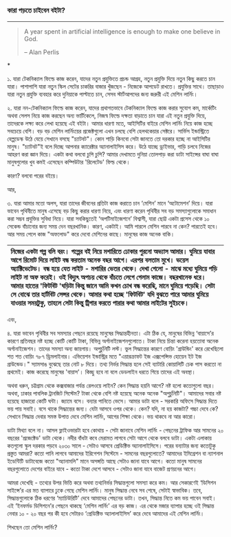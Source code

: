 ### কারা পড়তে চাইবেন বইটা?

---

> A year spent in artificial intelligence is enough to make one believe in God.
>
> – Alan Perlis

\*

১. যারা টেকনিক্যাল ফিল্ডে কাজ করেন, যাদের নতুন প্রযুক্তিতে প্রচন্ড আগ্রহ, নতুন প্রযুক্তি দিয়ে নতুন কিছু করতে চান যারা। পাশাপাশি যারা নতুন স্কিল সেটের চাকরির বাজার খুঁজছেন - নিজেকে আপডেট রাখতে। প্রযুক্তির সাথে। তাছাড়াও যারা নতুন প্রযুক্তি ব্যবহার করে দুনিয়াকে পাল্টাতে চান, সেসব স্টার্টআপদের জন্য জরুরী এই মেশিন লার্নিং।

২. যারা নন-টেকনিক্যাল ফিল্ডে কাজ করেন, যাদের প্রথাগতভাবে টেকনিক্যাল ফিল্ডে কাজ করার সুযোগ কম, মার্কেটিং অথবা সেলস নিয়ে কাজ করছেন অন্য ভার্টিকেলে, নিজস্ব ফিল্ডে দক্ষতা বাড়াতে চান যারা এই নতুন প্রযুক্তি দিয়ে, তাদেরকে লক্ষ্য করে লেখা হয়েছে এই বইটা। আমার ধারণা মতে, আইসিটির বাইরে মেশিন লার্নিং নিয়ে কাজ হচ্ছে সবচেয়ে বেশি। বড় বড় মেশিন লার্নিংয়ের প্রজেক্টগুলো এখন চলছে বেশি হেলথকেয়ার সেক্টরে। সার্ভিস ইন্ডাস্ট্রিতে হেল্পডেস্ক উঠে যেয়ে সেখানে বসছে "চ্যাটবট"। কোন শাড়ি কিনবো সেটা জানতে তো দরকার হচ্ছে না আইসিটির মানুষ। "চ্যাটবট"ই বলে দিচ্ছে আপনার ক্যারেক্টার অ্যানালাইসিস করে। উঠে যাচ্ছে ড্রাইভার, গাড়ি চলবে নিজের আহরণ করা জ্ঞান দিয়ে। একটা কথা বলবো চুপি চুপি? আমার দেখামতে দুনিয়া তোলপাড় করা ডাটা সাইন্সের বাঘা বাঘা মানুষগুলোর খুব কমই এসেছেন কম্পিউটার 'রিলেটেড' ফিল্ড থেকে।

কারণ? বলবো পরের বইয়ে।

আর,

৩. যারা আমার মতো অলস, যারা তাদের জীবনের প্রতিটা কাজ করাতে চান ‘মেশিন’ মানে ‘অটোমেশন’ দিয়ে। যারা ভাবেন পৃথিবীতে মানুষ এসেছে বড় কিছু করার ধারণা নিয়ে, এবং ধারণা করেন পৃথিবীর সব বড় সমস্যাগুলোকে সমাধান করা সম্ভব প্রযুক্তির সুবিধা নিয়ে। যারা সবকিছুতেই ‘অপটিমাইজেশনে’ বিশ্বাসী, যারা ছোট্ট একটা প্রসেস থেকে ১০ সেকেন্ড বাঁচানোর জন্য সময় দেন বছরখানিক। কারণ, একটাই। আমি পারলে মেশিন পারবে না কেন? পারতেই হবে। আর সময় পেলে কাজ "অফলোড" করে দেবো মেশিনের কাছে। মানুষের কাজ অনেক বাকি।

| নিজের একটা গল্প বলি বরং। গল্পের বই নিয়ে মশারিতে ঢোকার পুরনো অভ্যাস আমার। ঘুমিয়ে যাবার আগে রিমোট দিয়ে লাইট বন্ধ করতাম অনেক বছর আগে। এরপর বলতাম মুখে। ভয়েস অ্যাক্টিভেটেড। বন্ধ হয়ে যেত লাইট - মশারির ভেতর থেকে। দেখা গেলো - মাঝে মধ্যে ঘুমিয়ে পড়ি লাইট না অফ করেই। ওই বিদ্যুৎ অপচয় থেকে বাঁচতে লেগে গেলাম কাজে। বছরখানেক ধরে। আমার হাতের 'ফিটবিট 'ঘড়িটা কিন্তু জানে আমি কখন চোখ বন্ধ করেছি, মানে ঘুমিয়ে পড়েছি। সেটা সে বোঝে তার হার্টবিট সেন্সর থেকে। আমার কথা হচ্ছে 'ফিটবিট' যদি বুঝতে পারে আমার ঘুমিয়ে যাওয়ার সময়টুকু, তাহলে সেটা কিন্তু ট্রিগার করতে পারার কথা আমার লাইটের সুইচকে। |
| :--- |


এবং,

৪. যারা ভাবেন পৃথিবীর সব সমস্যার পেছনে রয়েছে মানুষের সিদ্ধান্তহীনতা। এটা ঠিক যে, মানুষের বিভিন্ন ‘বায়াসে’র কারণে প্রতিবছর নষ্ট হচ্ছে কোটি কোটি টাকা, বিভিন্ন অর্গানাইজেশনগুলোতে। টাকা নিয়ে চিন্তা করেনা হয়তোবা অনেক অর্গানাইজেশন। তাদের সমস্যা অন্য জায়গায়। অপুর্চুনিটি লস্ট। ভুল সিদ্ধান্তের কারণে বোয়িং 'গ্রাউন্ডিং' করে রেখেছিলো শত শত বোয়িং ৭৮৭ ড্রিমলাইনার। এভিয়েশন ইন্ডাস্ট্রির মতে "এয়ারক্রাফট ইজ এক্সপেন্সিভ হোয়েন ইট ইজ গ্রাউন্ডেড।" স্যামসাঙ বুঝেছে তার নোট ৮ দিয়ে। তথ্য নির্ভর সিদ্ধান্ত হলে সেই ব্যাটারি কোয়ালিটি চেক পাস করতো না প্রথমেই। কাজ করেছে মানুষের 'বায়াস'। কিচ্ছু হবে না বলে ডেডলাইন ধরতে গিয়ে তাদের এই অবস্থা।

অথবা ধরুন, চট্টগ্রাম থেকে কক্সবাজার পর্যন্ত রেলওয়ে লাইন? কেন সিদ্ধান্ত হয়নি আগে? নষ্ট হলো কতোগুলো বছর। অথবা, ঢাকার পাবলিক ট্রানজিট সিস্টেম? টাকা থেকে বেশি নষ্ট হয়েছে অনেক অনেক "অপুর্চুনিটি"। আমাদের সবার নষ্ট হয়েছে হাজারো কোটি ঘন্টা। জ্যামে বসে। বন্যার পানিতে ভেসে। আমার ডাটা বলে - সরকারি অফিসে সিদ্ধান্ত দিতে ভয় পায় সবাই। বসে থাকে সিদ্ধান্তের জন্য। যেটা আসবে ওপর থেকে। কেন? যদি, না হয় কাজটা? গচ্চা দেবে কে? সেখানে সিদ্ধান্ত দেবার সমস্ত উপাত্ত দেবে মেশিন লার্নিং, আগের শিক্ষা থেকে। ভয় থাকবে না আর কারো।

ডাটা মিথ্যা বলে না। আসল ফ্লাইওভারটা হবে কোথায় - সেটা জানাবে মেশিন লার্নিং - পেছনের ট্রাফিক আর সামনের ২০ বছরের 'প্রজেক্টেড' ডাটা থেকে। নদীর বাঁধটা কবে মেরামত লাগবে সেটা আগে থেকে বলবে ডাটা। একটা এলাকায় কতগুলো স্কুল দরকার পড়বে ২০৩০ সালে - সেটাও আসবে প্রেডিক্টিভ অ্যানালাইসিসে। পরের বন্যাটার জন্য কতোটুকু প্রস্তুত আমরা? কতো পানি লাগবে আমাদের ইরিগেশন সিস্টেমে - সামনের বছরগুলোতে? আমাদের ইমিগ্রেশন বা ন্যাশনাল ইডেন্টিটি ডাটাবেজে কতো "অ্যানামলি" মানে অসঙ্গতি আছে সেটাও জানা যাবে আগে। কতো মানুষ সামনের বছরগুলোতে দেশের বাইরে যাবে - কতো টাকা দেশে আসবে - সেটাও জানা যাবে বাজেট প্রণয়নের আগে।

আমরা দেখেছি - তথ্যের উপর ভিত্তি করে অথবা তথ্যনির্ভর সিদ্ধান্তগুলো সমস্যা করে কম। আর সেকারণেই ‘ডিসিশন সাইন্সে’র এর মত ব্যাপারে ঢুকে গেছে মেশিন লার্নিং। মানুষ সিদ্ধান্ত নেবে সব শেষে, সেটাই স্বাভাবিক। তবে, সিদ্ধান্তগুলোকে ঠিক ধরণের ‘ম্যাচিউরিটি’ দেবে আমাদের পেছনের ডাটা। তখন, সিদ্ধান্ত নিতে কম ভয় পাবেন সবাই। এই ‘ইনফর্মড ডিসিশনে’র পেছনে থাকছে ‘মেশিন লার্নিং’ এর বড় কাজ। এর থেকে মজার ব্যাপার হচ্ছে ওই সিদ্ধান্ত নেবার ১০ - ২০ বছর পর কী হবে সেটারও ‘প্রেডিক্টিভ অ্যালালাইসিস’ করে দেবে আমাদের এই মেশিন লার্নিং।

শিখছেন তো মেশিন লার্নিং?

